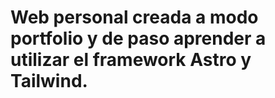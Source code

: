 # Web personal creada a modo portfolio y de paso aprender a utilizar el framework Astro y Tailwind.
